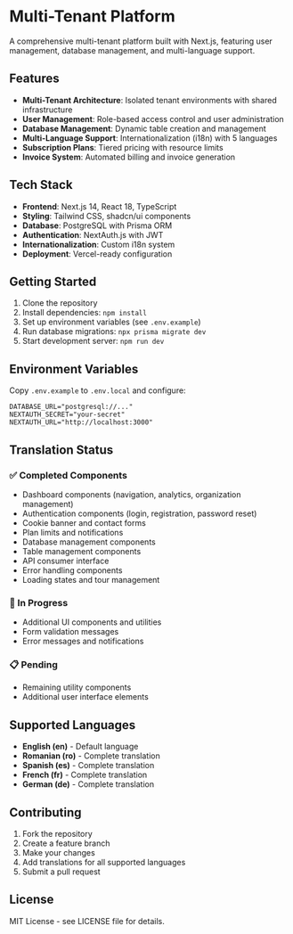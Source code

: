 # Multi-Tenant Platform

A comprehensive multi-tenant platform built with Next.js, featuring user management, database management, and multi-language support.

## Features

- **Multi-Tenant Architecture**: Isolated tenant environments with shared infrastructure
- **User Management**: Role-based access control and user administration
- **Database Management**: Dynamic table creation and management
- **Multi-Language Support**: Internationalization (i18n) with 5 languages
- **Subscription Plans**: Tiered pricing with resource limits
- **Invoice System**: Automated billing and invoice generation

## Tech Stack

- **Frontend**: Next.js 14, React 18, TypeScript
- **Styling**: Tailwind CSS, shadcn/ui components
- **Database**: PostgreSQL with Prisma ORM
- **Authentication**: NextAuth.js with JWT
- **Internationalization**: Custom i18n system
- **Deployment**: Vercel-ready configuration

## Getting Started

1. Clone the repository
2. Install dependencies: `npm install`
3. Set up environment variables (see `.env.example`)
4. Run database migrations: `npx prisma migrate dev`
5. Start development server: `npm run dev`

## Environment Variables

Copy `.env.example` to `.env.local` and configure:

```env
DATABASE_URL="postgresql://..."
NEXTAUTH_SECRET="your-secret"
NEXTAUTH_URL="http://localhost:3000"
```

## Translation Status

### ✅ Completed Components
- Dashboard components (navigation, analytics, organization management)
- Authentication components (login, registration, password reset)
- Cookie banner and contact forms
- Plan limits and notifications
- Database management components
- Table management components
- API consumer interface
- Error handling components
- Loading states and tour management

### 🔄 In Progress
- Additional UI components and utilities
- Form validation messages
- Error messages and notifications

### 📋 Pending
- Remaining utility components
- Additional user interface elements

## Supported Languages

- **English (en)** - Default language
- **Romanian (ro)** - Complete translation
- **Spanish (es)** - Complete translation  
- **French (fr)** - Complete translation
- **German (de)** - Complete translation

## Contributing

1. Fork the repository
2. Create a feature branch
3. Make your changes
4. Add translations for all supported languages
5. Submit a pull request

## License

MIT License - see LICENSE file for details.
